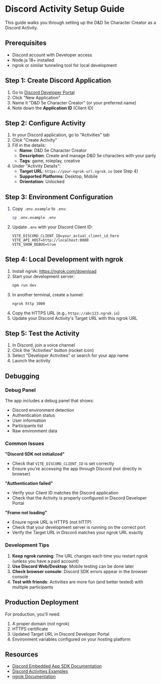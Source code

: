 # Discord Activity Setup Guide

This guide walks you through setting up the D&D 5e Character Creator as a Discord Activity.

## Prerequisites

- Discord account with Developer access
- Node.js 18+ installed
- ngrok or similar tunneling tool for local development

## Step 1: Create Discord Application

1. Go to [Discord Developer Portal](https://discord.com/developers/applications)
2. Click "New Application"
3. Name it "D&D 5e Character Creator" (or your preferred name)
4. Note down the **Application ID** (Client ID)

## Step 2: Configure Activity

1. In your Discord application, go to "Activities" tab
2. Click "Create Activity"
3. Fill in the details:
   - **Name**: D&D 5e Character Creator
   - **Description**: Create and manage D&D 5e characters with your party
   - **Tags**: game, roleplay, creative
4. Under "Activity Details":
   - **Target URL**: `https://your-ngrok-url.ngrok.io` (see Step 4)
   - **Supported Platforms**: Desktop, Mobile
   - **Orientation**: Unlocked

## Step 3: Environment Configuration

1. Copy `.env.example` to `.env`:

   ```bash
   cp .env.example .env
   ```

2. Update `.env` with your Discord Client ID:
   ```env
   VITE_DISCORD_CLIENT_ID=your_actual_client_id_here
   VITE_API_HOST=http://localhost:8080
   VITE_SHOW_DEBUG=true
   ```

## Step 4: Local Development with ngrok

1. Install ngrok: https://ngrok.com/download
2. Start your development server:
   ```bash
   npm run dev
   ```
3. In another terminal, create a tunnel:
   ```bash
   ngrok http 3000
   ```
4. Copy the HTTPS URL (e.g., `https://abc123.ngrok.io`)
5. Update your Discord Activity's Target URL with this ngrok URL

## Step 5: Test the Activity

1. In Discord, join a voice channel
2. Click the "Activities" button (rocket icon)
3. Select "Developer Activities" or search for your app name
4. Launch the activity

## Debugging

### Debug Panel

The app includes a debug panel that shows:

- Discord environment detection
- Authentication status
- User information
- Participants list
- Raw environment data

### Common Issues

**"Discord SDK not initialized"**

- Check that `VITE_DISCORD_CLIENT_ID` is set correctly
- Ensure you're accessing the app through Discord (not directly in browser)

**"Authentication failed"**

- Verify your Client ID matches the Discord application
- Check that the Activity is properly configured in Discord Developer Portal

**"Frame not loading"**

- Ensure ngrok URL is HTTPS (not HTTP)
- Check that your development server is running on the correct port
- Verify the Target URL in Discord matches your ngrok URL exactly

### Development Tips

1. **Keep ngrok running**: The URL changes each time you restart ngrok (unless you have a paid account)
2. **Use Discord Web/Desktop**: Mobile testing can be done later
3. **Check browser console**: Discord SDK errors appear in the browser console
4. **Test with friends**: Activities are more fun (and better tested) with multiple participants

## Production Deployment

For production, you'll need:

1. A proper domain (not ngrok)
2. HTTPS certificate
3. Updated Target URL in Discord Developer Portal
4. Environment variables configured on your hosting platform

## Resources

- [Discord Embedded App SDK Documentation](https://discord.com/developers/docs/activities/overview)
- [Discord Activities Examples](https://github.com/discord/embedded-app-sdk)
- [ngrok Documentation](https://ngrok.com/docs)
